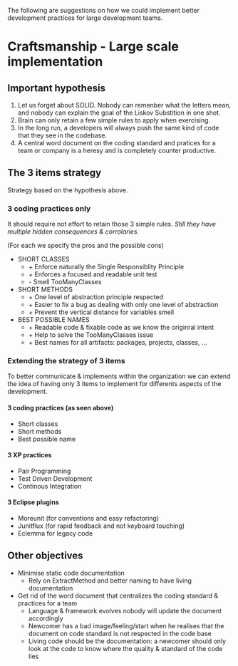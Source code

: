 The following are suggestions on how we could implement
better development practices for large development teams.

# Craftsmanship - Large scale implementation

## Important hypothesis

1. Let us forget about SOLID. Nobody can remenber what the letters mean,
and nobody can explain the goal of the Liskov Substition in one shot.
2. Brain can only retain a few simple rules to apply when exercising.
3. In the long run, a developers will always push the same kind of code that they see in the codebase.
4. A central word document on the coding standard and pratices for a team or company is a heresy and is completely counter productive.

## The 3 items strategy

Strategy based on the hypothesis above.

### 3 coding practices only

It should require not effort to retain those 3 simple rules. *Still they have multiple hidden consequences & corrolaries*.

(For each we specify the pros and the possible cons)

* SHORT CLASSES
    * \+ Enforce naturally the Single Responsiblity Principle
    * \+ Enforces a focused and readable unit test
    * \- Smell TooManyClasses
* SHORT METHODS
    * \+ One level of abstraction principle respected
    * \+ Easier to fix a bug as dealing with only one level of abstraction
    * \+ Prevent the vertical distance for variables smell
* BEST POSSIBLE NAMES
    * \+ Readable code & fixable code as we know the originral intent
    * \+ Help to solve the TooManyClasses issue
    * \+ Best names for all artifacts: packages, projects, classes, ...

### Extending the strategy of 3 items

To better communicate & implements within the organization we can extend the idea of having only 3 items to implement for differents aspects of the development. 

#### 3 coding practices (as seen above)
* Short classes
* Short methods
* Best possible name

#### 3 XP practices
* Pair Programming
* Test Driven Development
* Continous Integration

#### 3 Eclipse plugins
* Moreunit (for conventions and easy refactoring)
* Junitflux (for rapid feedback and not keyboard touching)
* Eclemma for legacy code

## Other objectives

* Minimise static code documentation
    *  Rely on ExtractMethod and better naming to have living documentation
* Get rid of the word document that centralizes the coding standard & practices for a team
    * Language & framework evolves nobody will update the document accordingly
    * Newcomer has a bad image/feeling/start when he realises that the document on code standard is not respected in the code base
    * Living code should be the documentation: a newcomer should only look at the code to know where the quality & standard of the code lies


